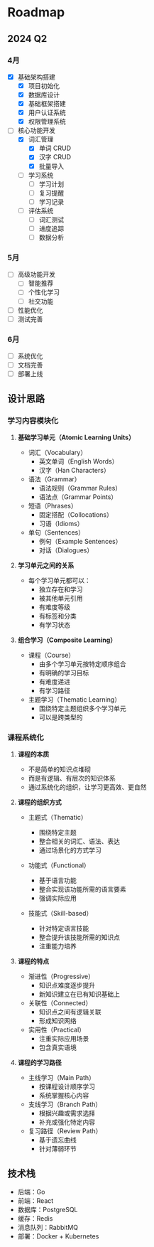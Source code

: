 # Roadmap

## 2024 Q2

### 4月
- [x] 基础架构搭建
  - [x] 项目初始化
  - [x] 数据库设计
  - [x] 基础框架搭建
  - [x] 用户认证系统
  - [x] 权限管理系统

- [ ] 核心功能开发
  - [x] 词汇管理
    - [x] 单词 CRUD
    - [x] 汉字 CRUD
    - [x] 批量导入
  - [ ] 学习系统
    - [ ] 学习计划
    - [ ] 复习提醒
    - [ ] 学习记录
  - [ ] 评估系统
    - [ ] 词汇测试
    - [ ] 进度追踪
    - [ ] 数据分析

### 5月
- [ ] 高级功能开发
  - [ ] 智能推荐
  - [ ] 个性化学习
  - [ ] 社交功能
- [ ] 性能优化
- [ ] 测试完善

### 6月
- [ ] 系统优化
- [ ] 文档完善
- [ ] 部署上线

## 设计思路

### 学习内容模块化
1. **基础学习单元（Atomic Learning Units）**
   - 词汇（Vocabulary）
     - 英文单词（English Words）
     - 汉字（Han Characters）
   - 语法（Grammar）
     - 语法规则（Grammar Rules）
     - 语法点（Grammar Points）
   - 短语（Phrases）
     - 固定搭配（Collocations）
     - 习语（Idioms）
   - 单句（Sentences）
     - 例句（Example Sentences）
     - 对话（Dialogues）

2. **学习单元之间的关系**
   - 每个学习单元都可以：
     - 独立存在和学习
     - 被其他单元引用
     - 有难度等级
     - 有标签和分类
     - 有学习状态

3. **组合学习（Composite Learning）**
   - 课程（Course）
     - 由多个学习单元按特定顺序组合
     - 有明确的学习目标
     - 有难度递进
     - 有学习路径
   - 主题学习（Thematic Learning）
     - 围绕特定主题组织多个学习单元
     - 可以是跨类型的

### 课程系统化
1. **课程的本质**
   - 不是简单的知识点堆砌
   - 而是有逻辑、有层次的知识体系
   - 通过系统化的组织，让学习更高效、更自然

2. **课程的组织方式**
   - 主题式（Thematic）
     - 围绕特定主题
     - 整合相关的词汇、语法、表达
     - 通过场景化的方式学习
   
   - 功能式（Functional）
     - 基于语言功能
     - 整合实现该功能所需的语言要素
     - 强调实际应用

   - 技能式（Skill-based）
     - 针对特定语言技能
     - 整合提升该技能所需的知识点
     - 注重能力培养

3. **课程的特点**
   - 渐进性（Progressive）
     - 知识点难度逐步提升
     - 新知识建立在已有知识基础上
   - 关联性（Connected）
     - 知识点之间有逻辑关联
     - 形成知识网络
   - 实用性（Practical）
     - 注重实际应用场景
     - 包含真实语境

4. **课程的学习路径**
   - 主线学习（Main Path）
     - 按课程设计顺序学习
     - 系统掌握核心内容
   - 支线学习（Branch Path）
     - 根据兴趣或需求选择
     - 补充或强化特定内容
   - 复习路径（Review Path）
     - 基于遗忘曲线
     - 针对薄弱环节

## 技术栈
- 后端：Go
- 前端：React
- 数据库：PostgreSQL
- 缓存：Redis
- 消息队列：RabbitMQ
- 部署：Docker + Kubernetes 